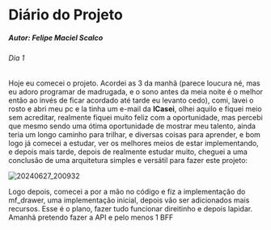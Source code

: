 # Diário do Projeto

##### Autor: Felipe Maciel Scalco

###### Dia 1

Hoje eu comecei o projeto. Acordei as 3 da manhã (parece loucura né, mas eu adoro programar de madrugada, e o sono antes da meia noite é o melhor então ao invés de ficar acordado até tarde eu levanto cedo), comi, lavei o rosto e abri meu pc e la tinha um e-mail da **ICasei**, olhei aquilo e fiquei meio sem acreditar, realmente fiquei muito feliz com a oportunidade, mas percebi que mesmo sendo uma ótima oportunidade de mostrar meu talento, ainda teria um longo caminho para trilhar, e diversas coisas para aprender, e bom logo já comecei a estudar, ver os melhores meios de estar implementando, e depois mais tarde, depois de realmente estudar muito, cheguei a uma conclusão de uma arquitetura simples e versátil para fazer este projeto:

![20240627_200932](https://github.com/Scalco7/teste-front-end-2024/assets/87811238/b8ca7ab0-481c-4302-8afa-844ad2a46334)

Logo depois, comecei a por a mão no código e fiz a implementação do mf_drawer, uma implementação inicial, depois vão ser adicionados mais recursos.
Esse é o plano, fazer tudo funcionar direitinho e depois lapidar.
Amanhã pretendo fazer a API e pelo menos 1 BFF
